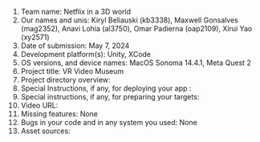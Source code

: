 1. Team name: Netflix in a 3D world
2. Our names and unis: Kiryl Beliauski (kb3338), Maxwell Gonsalves (mag2352), Anavi Lohia (al3750), Omar Padierna (oap2109), Xirui Yao (xy2571)
3. Date of submission: May 7, 2024
4. Development platform(s): Unity, XCode
5. OS versions, and device names: MacOS Sonoma 14.4.1, Meta Quest 2
6. Project title: VR Video Museum
7. Project directory overview: 
8. Special Instructions, if any, for deploying your app :
9. Special instructions, if any, for preparing your targets: 
10. Video URL: 
11. Missing features: None
12. Bugs in your code and in any system you used: None
13. Asset sources: 
